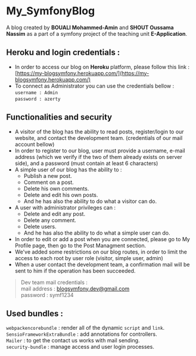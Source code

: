 # My_SymfonyBlog
A blog created by **BOUALI Mohammed-Amin** and **SHOUT Oussama Nassim** as a part of a symfony project of the teaching unit **E-Application**.

## Heroku and login credentials : 
- In order to access our blog on **Heroku** platform, please follow this link :
	 [https://my-blogsymfony.herokuapp.com/](https://my-blogsymfony.herokuapp.com/)
- To connect as Administrator you can use the credentials bellow :  
`username : Admin`  
`password : azerty`  
## Functionalities and security 
- A visitor of the blog has the ability to read posts, register/login to our website, and contact the development team. (credentials of our mail account bellow) 
- In order to register to our blog, user must provide a username, e-mail address (which we verify if the two of them already exists on server side), and a password (must contain at least 6 characters) 
- A simple user of our blog has the ability to :
  - Publish a new post.
  - Comment on a post.
  - Delete his own comments.
  - Delete and edit his own posts. 
  - And he has also the ability to do what a visitor can do.
- A user with administrator privileges can :
  - Delete and edit any post.
  - Delete any comment.
  - Delete users.
  - And he has also the ability to do what a simple user can do.   
- In order to edit or add a post when you are connected, please go to My Profile page, then go to the Post Managment section.
- We've added some restrictions on our blog routes, in order to limit the access to each root by user role (visitor, simple user, admin)  
- When a user contact the development team, a confirmation mail will be sent to him if the operation has been succeeded.
> Dev team mail credentials :  
>  mail address : blogsymfony.dev@gmail.com  
>  password : symf1234



## Used bundles :
```webpackencorebundle``` : render all of the dynamic `script` and `link`.  
```SensioFrameworkExtraBundle``` : add annotations for controllers.  
```Mailer``` : to get the contact us works with mail sending.  
```security-bundle``` : manage access and user login processes.  

